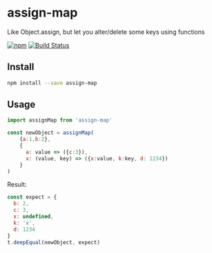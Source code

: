 # assign-map
Like Object.assign, but let you alter/delete some keys using functions

[![npm](https://img.shields.io/npm/v/assign-map.svg "Version")](https://www.npmjs.com/package/assign-map)
[![Build Status](https://travis-ci.org/futurist/assign-map.svg?branch=master)](https://travis-ci.org/futurist/assign-map)

## Install

```sh
npm install --save assign-map
```

## Usage

```js
import assignMap from 'assign-map'

const newObject = assignMap(
    {a:1,b:2},
    {
      a: value => ({c:3}),
      x: (value, key) => ({x:value, k:key, d: 1234})
    }
)
```

Result:

```js
const expect = {
  b: 2,
  c: 3,
  x: undefined,
  k: 'x',
  d: 1234
}
t.deepEqual(newObject, expect)
```

